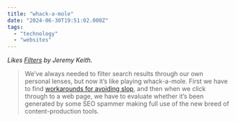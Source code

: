 ```yaml
---
title: "whack-a-mole"
date: "2024-06-30T19:51:02.000Z"
tags: 
  - "technology"
  - "websites"
---
```


_Likes [Filters](https://adactio.com/journal/21241) by Jeremy Keith._

> We’ve always needed to filter search results through our own personal lenses, but now it’s like playing whack-a-mole. First we have to find [workarounds for avoiding slop](https://adactio.com/links/tags/slop), and then when we click through to a web page, we have to evaluate whether it’s been generated by some SEO spammer making full use of the new breed of content-production tools.
